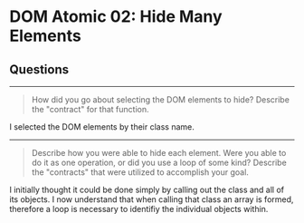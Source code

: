 # DOM Atomic 02: Hide Many Elements

## Questions

---

> How did you go about selecting the DOM elements to hide? Describe the "contract" for that function.

I selected the DOM elements by their class name. 

---

> Describe how you were able to hide each element. Were you able to do it as one operation, or did you use a loop of some kind? Describe the "contracts" that were utilized to accomplish your goal.

I initially thought it could be done simply by calling out the class and all of its objects. I now understand that when calling that class an array is formed, therefore a loop is necessary to identifiy the individual objects within. 